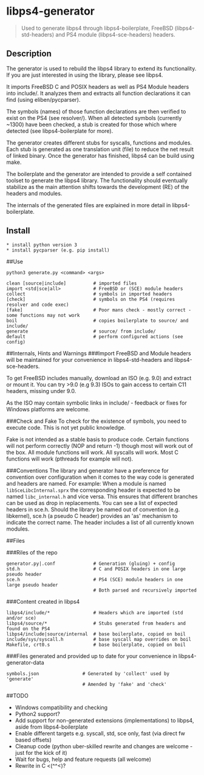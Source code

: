 libps4-generator
=====

> Used to generate libps4 through libps4-boilerplate, FreeBSD (libps4-std-headers) and PS4 module (libps4-sce-headers) headers.

## Description
The generator is used to rebuild the libps4 library to extend its functionality. If you are just interested in using the library, please see libps4.

It imports FreeBSD C and POSIX headers as well as PS4 Module headers into include/. It analyzes them and extracts all function declarations it can find (using eliben/pycparser).

The symbols (names) of those function declarations are then verified to exist on the PS4 (see resolver/). When all detected symbols (currently ~1300) have been checked, a stub is created for those which where detected (see libps4-boilerplate for more).

The generator creates different stubs for syscalls, functions and modules. Each stub is generated as one translation unit (file) to reduce the net result of linked binary. Once the generator has finished, libps4 can be build using make.

The boilerplate and the generator are intended to provide a self contained toolset to generate the libps4 library. The functionality should eventually stabilize as the main attention shifts towards the development (RE) of the headers and modules.

The internals of the generated files are explained in more detail in libps4-boilerplate.

## Install

```
* install python version 3
* install pycparser (e.g. pip install)
```

##Use
```
python3 generate.py <command> <args>

clean [source|include]          # imported files
import <std|sce|all>            # FreeBSD or (SCE) module headers
collect                         # symbols in imported headers
[check]                         # symbols on the PS4 (requires resolver and code exec)
[fake]                          # Poor mans check - mostly correct - some functions may not work
boil                            # copies boilerplate to source/ and include/
generate                        # source/ from include/
default                         # perform configured actions (see config)
```

##Internals, Hints and Warnings
###Import
FreeBSD and Module headers will be maintained for your convenience in libps4-std-headers and libps4-sce-headers.

To get FreeBSD includes manually, download an ISO (e.g. 9.0) and extract or mount it. You can try >9.0 (e.g 9.3) ISOs to gain access to certain C11 headers, missing under 9.0.

As the ISO may contain symbolic links in include/ - feedback or fixes for Windows platforms are welcome.

###Check and Fake
To check for the existence of symbols, you need to execute code. This is not yet public knowledge.

Fake is not intended as a stable basis to produce code. Certain functions will not perform correctly (NOP and return -1) though most will work out of the box. All module functions will work. All syscalls will work. Most C functions will work (pthreads for example will not).

###Conventions
The library and generator have a preference for convention over configuration when it comes to the way code is generated and headers are named. For example: When a module is named `libSceLibcInternal.sprx` the corresponding header is expected to be named `libc_internal.h` and vice versa. This ensures that different branches can be used as drop in replacements. You can see a list of expected headers in sce.h. Should the library be named out of convention (e.g. libkernel), sce.h (a pseudo C header) provides an 'as' mechanism to indicate the correct name. The header includes a list of all currently known modules.

##Files

###Riles of the repo
```
generator.py|.conf              # Generation (gluing) + config
std.h                           # C and POSIX headers in one large pseudo header
sce.h                           # PS4 (SCE) module headers in one large pseudo header
								# Both parsed and recursively imported
```

###Content created in libps4
```
libps4/include/*                # Headers which are imported (std and/or sce)
libps4/source/*                 # Stubs generated from headers and found on the PS4
libps4/include|source/internal  # base boilerplate, copied on boil
include/sys/syscall.h           # base syscall map overrides on boil
Makefile, crt0.s                # base boilerplate, copied on boil
```

###Files generated and provided up to date for your convenience in libps4-generator-data
```
symbols.json                # Generated by 'collect' used by 'generate'
							# Amended by 'fake' and 'check'
```

##TODO
- Windows compatibility and checking
- Python2 support?
- Add support for non-generated extensions (implementations) to libps4, aside from libps4-boilerplate
- Enable different targets e.g. syscall, std, sce only, fast (via direct fw based offsets)
- Cleanup code (python uber-skilled rewrite and changes are welcome - just for the kick of it)
- Wait for bugs, help and feature requests (all welcome)
- Rewrite in C <(^^<)?
